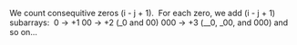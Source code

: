 We count consequitive zeros (i - j + 1).
​
For each zero, we add (i - j + 1) subarrays:
​
0 -> +1
00 -> +2 (_0 and 00)
000 -> +3 (__0, _00, and 000)
and so on...